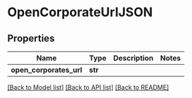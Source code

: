 # OpenCorporateUrlJSON

## Properties
Name | Type | Description | Notes
------------ | ------------- | ------------- | -------------
**open_corporates_url** | **str** |  | 

[[Back to Model list]](../README.md#documentation-for-models) [[Back to API list]](../README.md#documentation-for-api-endpoints) [[Back to README]](../README.md)


